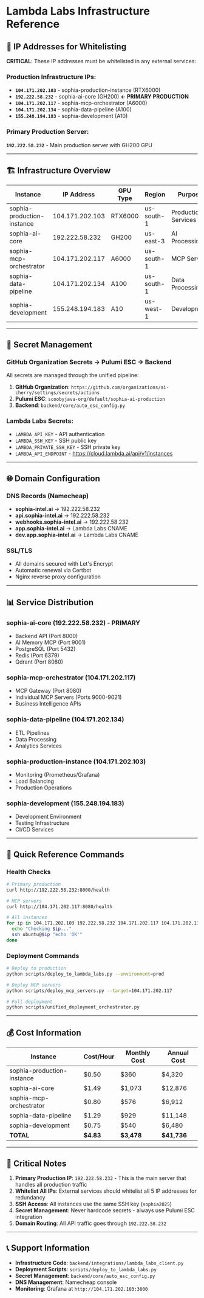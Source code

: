 # Lambda Labs Infrastructure Reference

## 🔐 **IP Addresses for Whitelisting**

**CRITICAL**: These IP addresses must be whitelisted in any external services:

### **Production Infrastructure IPs:**
- **`104.171.202.103`** - sophia-production-instance (RTX6000)
- **`192.222.58.232`** - sophia-ai-core (GH200) **← PRIMARY PRODUCTION**
- **`104.171.202.117`** - sophia-mcp-orchestrator (A6000)
- **`104.171.202.134`** - sophia-data-pipeline (A100)
- **`155.248.194.183`** - sophia-development (A10)

### **Primary Production Server:**
**`192.222.58.232`** - Main production server with GH200 GPU

---

## 🏗️ **Infrastructure Overview**

| Instance | IP Address | GPU Type | Region | Purpose | SSH Command |
|----------|------------|----------|---------|---------|-------------|
| sophia-production-instance | 104.171.202.103 | RTX6000 | us-south-1 | Production Services | `ssh ubuntu@104.171.202.103` |
| sophia-ai-core | 192.222.58.232 | GH200 | us-east-3 | AI Processing | `ssh ubuntu@192.222.58.232` |
| sophia-mcp-orchestrator | 104.171.202.117 | A6000 | us-south-1 | MCP Servers | `ssh ubuntu@104.171.202.117` |
| sophia-data-pipeline | 104.171.202.134 | A100 | us-south-1 | Data Processing | `ssh ubuntu@104.171.202.134` |
| sophia-development | 155.248.194.183 | A10 | us-west-1 | Development | `ssh ubuntu@155.248.194.183` |

---

## 🔑 **Secret Management**

### **GitHub Organization Secrets → Pulumi ESC → Backend**
All secrets are managed through the unified pipeline:

1. **GitHub Organization**: `https://github.com/organizations/ai-cherry/settings/secrets/actions`
2. **Pulumi ESC**: `scoobyjava-org/default/sophia-ai-production`
3. **Backend**: `backend/core/auto_esc_config.py`

### **Lambda Labs Secrets:**
- `LAMBDA_API_KEY` - API authentication
- `LAMBDA_SSH_KEY` - SSH public key
- `LAMBDA_PRIVATE_SSH_KEY` - SSH private key
- `LAMBDA_API_ENDPOINT` - https://cloud.lambda.ai/api/v1/instances

---

## 🌐 **Domain Configuration**

### **DNS Records (Namecheap)**
- **sophia-intel.ai** → 192.222.58.232
- **api.sophia-intel.ai** → 192.222.58.232
- **webhooks.sophia-intel.ai** → 192.222.58.232
- **app.sophia-intel.ai** → Lambda Labs CNAME
- **dev.app.sophia-intel.ai** → Lambda Labs CNAME

### **SSL/TLS**
- All domains secured with Let's Encrypt
- Automatic renewal via Certbot
- Nginx reverse proxy configuration

---

## 📊 **Service Distribution**

### **sophia-ai-core (192.222.58.232) - PRIMARY**
- Backend API (Port 8000)
- AI Memory MCP (Port 9001)
- PostgreSQL (Port 5432)
- Redis (Port 6379)
- Qdrant (Port 8080)

### **sophia-mcp-orchestrator (104.171.202.117)**
- MCP Gateway (Port 8080)
- Individual MCP Servers (Ports 9000-9021)
- Business Intelligence APIs

### **sophia-data-pipeline (104.171.202.134)**
- ETL Pipelines
- Data Processing
- Analytics Services

### **sophia-production-instance (104.171.202.103)**
- Monitoring (Prometheus/Grafana)
- Load Balancing
- Production Operations

### **sophia-development (155.248.194.183)**
- Development Environment
- Testing Infrastructure
- CI/CD Services

---

## 🔧 **Quick Reference Commands**

### **Health Checks**
```bash
# Primary production
curl http://192.222.58.232:8000/health

# MCP servers
curl http://104.171.202.117:8080/health

# All instances
for ip in 104.171.202.103 192.222.58.232 104.171.202.117 104.171.202.134 155.248.194.183; do
  echo "Checking $ip..."
  ssh ubuntu@$ip "echo 'OK'"
done
```

### **Deployment Commands**
```bash
# Deploy to production
python scripts/deploy_to_lambda_labs.py --environment=prod

# Deploy MCP servers
python scripts/deploy_mcp_servers.py --target=104.171.202.117

# Full deployment
python scripts/unified_deployment_orchestrator.py
```

---

## 💰 **Cost Information**

| Instance | Cost/Hour | Monthly Cost | Annual Cost |
|----------|-----------|--------------|-------------|
| sophia-production-instance | $0.50 | $360 | $4,320 |
| sophia-ai-core | $1.49 | $1,073 | $12,876 |
| sophia-mcp-orchestrator | $0.80 | $576 | $6,912 |
| sophia-data-pipeline | $1.29 | $929 | $11,148 |
| sophia-development | $0.75 | $540 | $6,480 |
| **TOTAL** | **$4.83** | **$3,478** | **$41,736** |

---

## 🚨 **Critical Notes**

1. **Primary Production IP**: `192.222.58.232` - This is the main server that handles all production traffic
2. **Whitelist All IPs**: External services should whitelist all 5 IP addresses for redundancy
3. **SSH Access**: All instances use the same SSH key (`sophia2025`)
4. **Secret Management**: Never hardcode secrets - always use Pulumi ESC integration
5. **Domain Routing**: All API traffic goes through `192.222.58.232`

---

## 📞 **Support Information**

- **Infrastructure Code**: `backend/integrations/lambda_labs_client.py`
- **Deployment Scripts**: `scripts/deploy_to_lambda_labs.py`
- **Secret Management**: `backend/core/auto_esc_config.py`
- **DNS Management**: Namecheap console
- **Monitoring**: Grafana at `http://104.171.202.103:3000` 